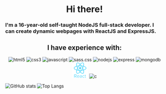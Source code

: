 <h1 align="center">Hi there!</h1>

### I'm a 16-year-old self-taught NodeJS full-stack developer. I can create dynamic webpages with ReactJS and ExpressJS.

<h2 align="center">I have experience with:</h2>
<p align="center">
      <img
        src="https://github.com/MertJSX/MertJSX/assets/122701396/70cc50c7-39ea-4947-8d79-6be41e03c263"
        alt="html5"
        width="45"
        height="45"
      />
      <img
        src="https://github.com/MertJSX/MertJSX/assets/122701396/2cfc1f2e-04bd-4400-9bc8-36fdef0db5db"
        alt="css3"
        width="45"
        height="45"
      />
      <img
        src="https://github.com/MertJSX/MertJSX/assets/122701396/4270c403-27bb-43bf-92d7-db88c76d3f08"
        alt="javascript"
        width="45"
        height="45"
      />
      <img
        src="https://sass-lang.com/assets/img/styleguide/seal-color.png"
        alt="sass.css"
        width="50"
        height="50"
      />
      <img
        src="https://www.vectorlogo.zone/logos/nodejs/nodejs-icon.svg"
        alt="nodejs"
        width="50"
        height="50"
      />
      <img
        src="https://github.com/MertJSX/MertJSX/assets/122701396/f9132784-1cbd-4cab-8182-484a91b9ea34"
        alt="express"
        style="background-color: white"
        width="50"
        height="50"
      />
      <img
        src="https://www.vectorlogo.zone/logos/mongodb/mongodb-icon.svg"
        alt="mongodb"
        width="50"
        height="50"
      />
      <img
          src="https://raw.githubusercontent.com/devicons/devicon/master/icons/react/react-original-wordmark.svg"
          alt="react"
          width="50"
          height="50"
      />
      <img
        src="https://upload.wikimedia.org/wikipedia/commons/thumb/1/18/C_Programming_Language.svg/380px-C_Programming_Language.svg.png?20201031132917"
        alt="c"
        width="50"
        height="50"
      />
    </p>

![GitHub stats](https://github-readme-stats.vercel.app/api?username=MertJSX&show_icons=true&theme=radical&hide=contribs)
![Top Langs](https://github-readme-stats.vercel.app/api/top-langs/?username=MertJSX&layout=compact)
<!--
**MertJSX/MertJSX** is a ✨ _special_ ✨ repository because its `README.md` (this file) appears on your GitHub profile.

Here are some ideas to get you started:

- 🔭 I’m currently working on ...
- 🌱 I’m currently learning ...
- 👯 I’m looking to collaborate on ...
- 🤔 I’m looking for help with ...
- 💬 Ask me about ...
- 📫 How to reach me: ...
- 😄 Pronouns: ...
- ⚡ Fun fact: ...
-->
